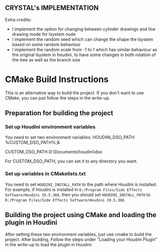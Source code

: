## CRYSTAL's IMPLEMENTATION

Extra credits:

- I implement the option for changing between cylinder drawings and line drawing mode for lsystem node
- I implement the random seed which can change the shape the lsystem based on some random behaviour
- I implement the random scale from -1 to 1 which has similar behaviour as the original lsystem in houdini, to have some changes in both rotation of the tree as well as the branch size

# CMake Build Instructions

This is an alternative way to build the project. If you don't want to use CMake, you can just follow the steps in the write-up.

## Preparation for building the project

### Set up Houdini environment variables

You need to set two environment variables:
HOUDINI_DSO_PATH
%CUSTOM_DSO_PATH%;&

CUSTOM_DSO_PATH
D:\Documents\houdini\dso

For CUSTOM_DSO_PATH, you can set it to any directory you want.

### Set up variables in CMakelists.txt

You need to set `HOUDINI_INSTALL_PATH` to the path where Houdini is installed. For example, if Houdini is installed in `D:/Program Files/Side Effects Software/Houdini 19.5.368`, then you should set `HOUDINI_INSTALL_PATH` to `D:/Program Files/Side Effects Software/Houdini 19.5.368`.

## Building the project using CMake and loading the plugin in Houdini

After setting these two environment variables, just use cmake to build the project. After building, Follow the steps under "Loading your Houdini Plugin" in the write-up to load the plugin in Houdini.

